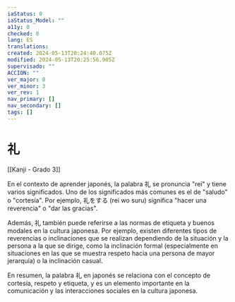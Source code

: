 ```yaml
---
iaStatus: 0
iaStatus_Model: ""
a11y: 0
checked: 0
lang: ES
translations: 
created: 2024-05-13T20:24:40.075Z
modified: 2024-05-13T20:25:56.905Z
supervisado: ""
ACCION: ""
ver_major: 0
ver_minor: 3
ver_rev: 1
nav_primary: []
nav_secondary: []
tags: []
---
```

# 礼

[[Kanji - Grado 3]]

En el contexto de aprender japonés, la palabra 礼 se pronuncia "rei" y tiene varios significados. Uno de los significados más comunes es el de "saludo" o "cortesía". Por ejemplo, 礼をする (rei wo suru) significa "hacer una reverencia" o "dar las gracias".

Además, 礼 también puede referirse a las normas de etiqueta y buenos modales en la cultura japonesa. Por ejemplo, existen diferentes tipos de reverencias o inclinaciones que se realizan dependiendo de la situación y la persona a la que se dirige, como la inclinación formal (especialmente en situaciones en las que se muestra respeto hacia una persona de mayor jerarquía) o la inclinación casual.

En resumen, la palabra 礼 en japonés se relaciona con el concepto de cortesía, respeto y etiqueta, y es un elemento importante en la comunicación y las interacciones sociales en la cultura japonesa.
